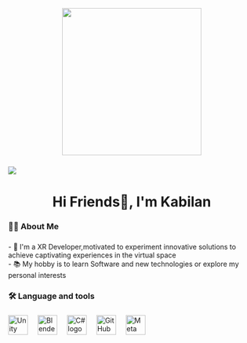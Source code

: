  <div align="center">
  <img height="300" src="https://i.pinimg.com/originals/3d/08/e0/3d08e03cb40252526fee2036a67f07f1.gif" width="75%" />
</div>

###
  
<div align="center">
</div>

###

<div align="left">
  <img src="https://visitor-badge.laobi.icu/badge?page_id=Kabilan-AR.Kabilan-AR&"  />
</div>

###

<h1 align="center">Hi Friends👋, I'm Kabilan</h1>

###

<h3 align="left">👩‍💻 About Me</h3>

###

<p align="left">- 🔭 I'm a XR Developer,motivated to experiment innovative solutions to achieve captivating experiences in the virtual space<br>- 📚 My hobby is to learn Software and new technologies or explore my personal interests<br></p>

###

<h3 align="left">🛠 Language and tools</h3>

###
  
<div align="left">
  <img src="https://cdn.jsdelivr.net/gh/devicons/devicon/icons/unity/unity-original.svg" height="40" alt="Unity logo" />
  <img width="12" />
  <img src="https://cdn.jsdelivr.net/gh/devicons/devicon/icons/blender/blender-original.svg" height="40" alt="Blender logo" />
  <img width="12" />
  <img src="https://cdn.jsdelivr.net/gh/devicons/devicon/icons/csharp/csharp-original.svg" height="40" alt="C# logo" />
  <img width="12" />
  <img src="https://cdn.jsdelivr.net/gh/devicons/devicon/icons/github/github-original.svg" height="40" style="background-color:white;" alt="GitHub logo" />
  <img width="12" />
 <img src="https://img.icons8.com/?size=100&id=PvvcWRWxRKSR&format=png&color=000000" height="40" alt="Meta SDK logo" />
  <img width="12" />
</div>


###
<!--
<h3 align="left">🔥   My Stats :</h3>

###

<div align="center">
  <img src="https://streak-stats.demolab.com?user=Kabilan-AR&locale=en&mode=daily&theme=dark&hide_border=false&border_radius=5&order=3" height="220" alt="streak graph"  />
</div>

###
-->
